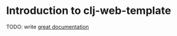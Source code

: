 # Introduction to clj-web-template

TODO: write [great documentation](http://jacobian.org/writing/what-to-write/)
